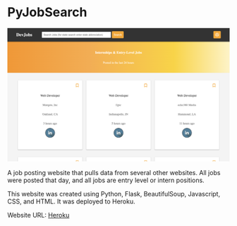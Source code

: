 # PyJobSearch

![Image of Website](./home_page.png)

A job posting website that pulls data from several other websites. All jobs were posted that day, and all jobs are entry level or intern positions. 

This website was created using Python, Flask, BeautifulSoup, Javascript, CSS, and HTML. It was deployed to Heroku.

Website URL: [Heroku](http://github.com)
